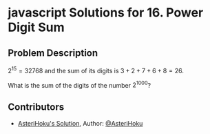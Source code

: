
# javascript Solutions for 16. Power Digit Sum
## Problem Description
$2^{15} = 32768$ and the sum of its digits is $3 + 2 + 7 + 6 + 8 = 26$.

What is the sum of the digits of the number $2^{1000}$?

## Contributors
- [AsteriHoku's Solution](AsteriHoku), Author: [@AsteriHoku](https://github.com/AsteriHoku)
